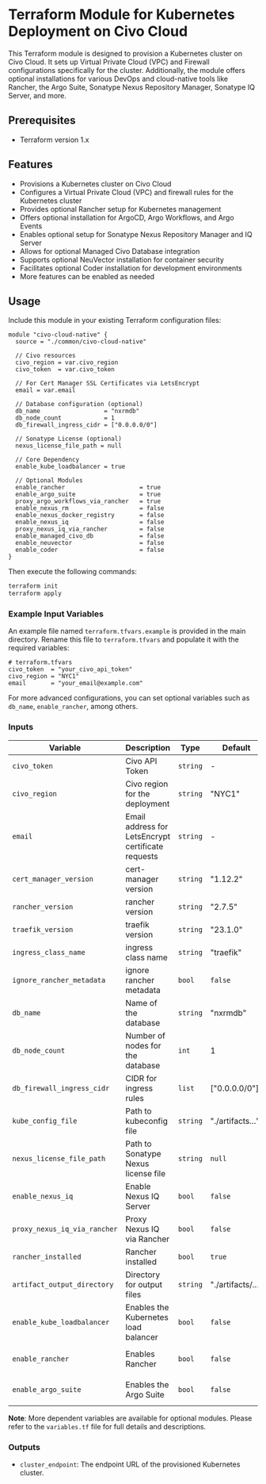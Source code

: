 # Terraform Module for Kubernetes Deployment on Civo Cloud

This Terraform module is designed to provision a Kubernetes cluster on Civo Cloud. It sets up Virtual Private Cloud (VPC) and Firewall configurations specifically for the cluster. Additionally, the module offers optional installations for various DevOps and cloud-native tools like Rancher, the Argo Suite, Sonatype Nexus Repository Manager, Sonatype IQ Server, and more.

## Prerequisites

- Terraform version 1.x

## Features

- Provisions a Kubernetes cluster on Civo Cloud
- Configures a Virtual Private Cloud (VPC) and firewall rules for the Kubernetes cluster
- Provides optional Rancher setup for Kubernetes management
- Offers optional installation for ArgoCD, Argo Workflows, and Argo Events
- Enables optional setup for Sonatype Nexus Repository Manager and IQ Server
- Allows for optional Managed Civo Database integration
- Supports optional NeuVector installation for container security
- Facilitates optional Coder installation for development environments
- More features can be enabled as needed

## Usage

Include this module in your existing Terraform configuration files:

```hcl
module "civo-cloud-native" {
  source = "./common/civo-cloud-native"

  // Civo resources
  civo_region = var.civo_region
  civo_token  = var.civo_token

  // For Cert Manager SSL Certificates via LetsEncrypt
  email = var.email

  // Database configuration (optional)
  db_name                  = "nxrmdb"
  db_node_count            = 1
  db_firewall_ingress_cidr = ["0.0.0.0/0"]

  // Sonatype License (optional)
  nexus_license_file_path = null

  // Core Dependency
  enable_kube_loadbalancer = true

  // Optional Modules
  enable_rancher                     = true
  enable_argo_suite                  = true
  proxy_argo_workflows_via_rancher   = true
  enable_nexus_rm                    = false
  enable_nexus_docker_registry       = false
  enable_nexus_iq                    = false
  proxy_nexus_iq_via_rancher         = false
  enable_managed_civo_db             = false
  enable_neuvector                   = false
  enable_coder                       = false
}
```

Then execute the following commands:

```bash
terraform init
terraform apply
```

### Example Input Variables

An example file named `terraform.tfvars.example` is provided in the main directory. Rename this file to `terraform.tfvars` and populate it with the required variables:

```hcl
# terraform.tfvars
civo_token  = "your_civo_api_token"
civo_region = "NYC1"
email       = "your_email@example.com"
```

For more advanced configurations, you can set optional variables such as `db_name`, `enable_rancher`, among others.

### Inputs

| Variable                     | Description                                        | Type     | Default           | Dependencies                                          |
| ---------------------------- | -------------------------------------------------- | -------- | ----------------- | ----------------------------------------------------- |
| `civo_token`                 | Civo API Token                                     | `string` | -                 | None                                                  |
| `civo_region`                | Civo region for the deployment                     | `string` | "NYC1"            | None                                                  |
| `email`                      | Email address for LetsEncrypt certificate requests | `string` | -                 | None                                                  |
| `cert_manager_version`       | cert-manager version                               | `string` | "1.12.2"          | None                                                  |
| `rancher_version`            | rancher version                                    | `string` | "2.7.5"           | None                                                  |
| `traefik_version`            | traefik version                                    | `string` | "23.1.0"          | None                                                  |
| `ingress_class_name`         | ingress class name                                 | `string` | "traefik"         | None                                                  |
| `ignore_rancher_metadata`    | ignore rancher metadata                            | `bool`   | `false`           | None                                                  |
| `db_name`                    | Name of the database                               | `string` | "nxrmdb"          | None                                                  |
| `db_node_count`              | Number of nodes for the database                   | `int`    | 1                 | None                                                  |
| `db_firewall_ingress_cidr`   | CIDR for ingress rules                             | `list`   | ["0.0.0.0/0"]     | None                                                  |
| `kube_config_file`           | Path to kubeconfig file                            | `string` | "./artifacts..."  | None                                                  |
| `nexus_license_file_path`    | Path to Sonatype Nexus license file                | `string` | `null`            | `enable_nexus_rm` must be `true`                      |
| `enable_nexus_iq`            | Enable Nexus IQ Server                             | `bool`   | `false`           | `enable_nexus_rm` must be `true`                      |
| `proxy_nexus_iq_via_rancher` | Proxy Nexus IQ via Rancher                         | `bool`   | `false`           | `enable_rancher` and `enable_nexus_iq` must be `true` |
| `rancher_installed`          | Rancher installed                                  | `bool`   | `true`            | None                                                  |
| `artifact_output_directory`  | Directory for output files                         | `string` | "./artifacts/..." | None                                                  |
| `enable_kube_loadbalancer`   | Enables the Kubernetes load balancer               | `bool`   | `false`           | Core Dependency for many modules                      |
| `enable_rancher`             | Enables Rancher                                    | `bool`   | `false`           | Requires `enable_kube_loadbalancer` to be `true`      |
| `enable_argo_suite`          | Enables the Argo Suite                             | `bool`   | `false`           | Requires `enable_kube_loadbalancer` to be `true`      |

**Note**: More dependent variables are available for optional modules. Please refer to the `variables.tf` file for full details and descriptions.

### Outputs

- `cluster_endpoint`: The endpoint URL of the provisioned Kubernetes cluster.
